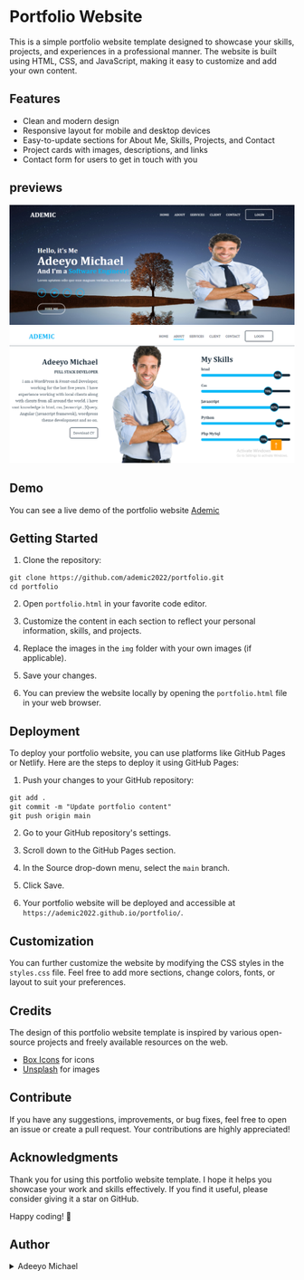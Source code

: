 # Portfolio Website

This is a simple portfolio website template designed to showcase your skills, projects, and experiences in a professional manner. The website is built using HTML, CSS, and JavaScript, making it easy to customize and add your own content.

## Features

- Clean and modern design
- Responsive layout for mobile and desktop devices
- Easy-to-update sections for About Me, Skills, Projects, and Contact
- Project cards with images, descriptions, and links
- Contact form for users to get in touch with you

## previews
![preview 1](https://github.com/Ademic2022/portfolio/blob/main/previews/portfolio%20preview.png)
![preview 2](https://github.com/Ademic2022/portfolio/blob/main/previews/about_preview.png)

## Demo

You can see a live demo of the portfolio website <a target="_blank" href="[https://ademic.rf.gd](https://ademic2022.github.io/portfolio/)">Ademic</a>

## Getting Started

1. Clone the repository:

```
git clone https://github.com/ademic2022/portfolio.git
cd portfolio
```

2. Open `portfolio.html` in your favorite code editor.

3. Customize the content in each section to reflect your personal information, skills, and projects.

4. Replace the images in the `img` folder with your own images (if applicable).

5. Save your changes.

6. You can preview the website locally by opening the `portfolio.html` file in your web browser.

## Deployment

To deploy your portfolio website, you can use platforms like GitHub Pages or Netlify. Here are the steps to deploy it using GitHub Pages:

1. Push your changes to your GitHub repository:

```
git add .
git commit -m "Update portfolio content"
git push origin main
```

2. Go to your GitHub repository's settings.

3. Scroll down to the GitHub Pages section.

4. In the Source drop-down menu, select the `main` branch.

5. Click Save.

6. Your portfolio website will be deployed and accessible at `https://ademic2022.github.io/portfolio/`.

## Customization

You can further customize the website by modifying the CSS styles in the `styles.css` file. Feel free to add more sections, change colors, fonts, or layout to suit your preferences.

## Credits

The design of this portfolio website template is inspired by various open-source projects and freely available resources on the web.

- [Box Icons](https://unpkg.com/boxicons@2.1.4/css/boxicons.min.css) for icons
- [Unsplash](https://unsplash.com/) for images


## Contribute

If you have any suggestions, improvements, or bug fixes, feel free to open an issue or create a pull request. Your contributions are highly appreciated!

## Acknowledgments

Thank you for using this portfolio website template. I hope it helps you showcase your work and skills effectively. If you find it useful, please consider giving it a star on GitHub.

Happy coding! 🚀

## Author
<details>
    <summary>Adeeyo Michael</summary>
    <ul>
    <li><a href="https://www.github.com/ademic2022" target='_blank'>Github</a></li>
    <li><a href="https://www.twitter.com/Ademic_code" target='_blank'>Twitter</a></li>
    <li><a href="mailto:adeeyomichael77@gmail.com" target='_blank'>e-mail</a></li>
    </ul>
</details>
